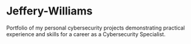 # Jeffery-Williams
Portfolio of my personal cybersecurity projects demonstrating practical experience and skills for a career as a Cybersecurity Specialist.
